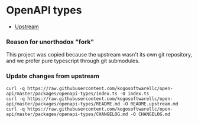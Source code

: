 # OpenAPI types

 * [Upstream](https://github.com/kogosoftwarellc/open-api/tree/master/packages/openapi-types)

### Reason for unorthodox "fork"

This project was copied because the upstream wasn't its own git repository, and 
we prefer pure typescript through git submodules.

### Update changes from upstream

```
curl -q https://raw.githubusercontent.com/kogosoftwarellc/open-api/master/packages/openapi-types/index.ts -O index.ts
curl -q https://raw.githubusercontent.com/kogosoftwarellc/open-api/master/packages/openapi-types/README.md -O README.upstream.md
curl -q https://raw.githubusercontent.com/kogosoftwarellc/open-api/master/packages/openapi-types/CHANGELOG.md -O CHANGELOG.md
```

